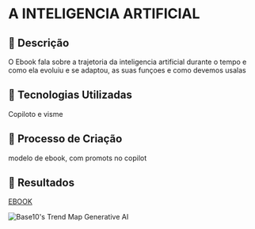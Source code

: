 



# A INTELIGENCIA ARTIFICIAL #

## 📒 Descrição
O Ebook fala sobre a trajetoria da inteligencia artificial durante o tempo e como ela evoluiu e se adaptou, as suas funçoes e como devemos usalas 

## 🤖 Tecnologias Utilizadas
Copiloto e visme 

## 🧐 Processo de Criação
modelo de ebook, com promots no copilot
## 🚀 Resultados
[EBOOK ](<https://my.visme.co/view/319o3qy1-inteligencia-artificial#s10/>)


![Base10's Trend Map Generative AI](https://github.com/digitalinnovationone/lab-natty-or-not/assets/730492/f4df26e8-f8f7-4419-8252-c69d73ea930c)
